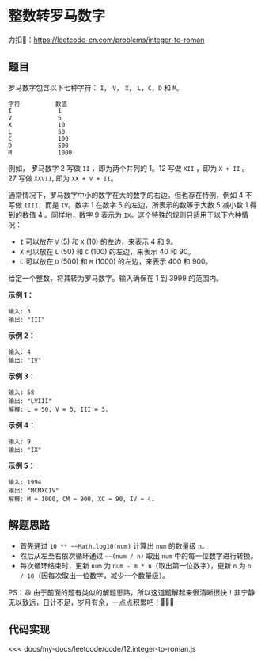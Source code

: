 # 整数转罗马数字

力扣🔗：<https://leetcode-cn.com/problems/integer-to-roman>

## 题目

罗马数字包含以下七种字符： `I`， `V`， `X`， `L`，`C`，`D` 和 `M`。

    字符          数值
    I             1
    V             5
    X             10
    L             50
    C             100
    D             500
    M             1000

例如， 罗马数字 2 写做 `II` ，即为两个并列的 1。12 写做 `XII` ，即为 `X + II` 。 27 写做 `XXVII`, 即为 `XX + V + II`。

通常情况下，罗马数字中小的数字在大的数字的右边。但也存在特例，例如 4 不写做 `IIII`，而是 `IV`。数字 1 在数字 5 的左边，所表示的数等于大数 5 减小数 1 得到的数值 4 。同样地，数字 9 表示为 `IX`。这个特殊的规则只适用于以下六种情况：

* `I` 可以放在 `V` (5) 和 `X` (10) 的左边，来表示 4 和 9。
* `X` 可以放在 `L` (50) 和 `C` (100) 的左边，来表示 40 和 90。
* `C` 可以放在 `D` (500) 和 `M` (1000) 的左边，来表示 400 和 900。

给定一个整数，将其转为罗马数字。输入确保在 1 到 3999 的范围内。

**示例 1：**

    输入: 3
    输出: "III"

**示例 2：**
  
    输入: 4
    输出: "IV"

**示例 3：**
  
    输入: 58
    输出: "LVIII"
    解释: L = 50, V = 5, III = 3.

**示例 4：**
  
    输入: 9
    输出: "IX"

**示例 5：**

    输入: 1994
    输出: "MCMXCIV"
    解释: M = 1000, CM = 900, XC = 90, IV = 4.

## 解题思路

* 首先通过 `10 ** ~~Math.log10(num)` 计算出 `num` 的数量级 `n`。
* 然后从左至右依次循环通过 `~~(num / n)` 取出 `num` 中的每一位数字进行转换。
* 每次循环结束时，更新 `num` 为 `num - m * n`（取出第一位数字），更新 `n` 为 `n / 10`（因每次取出一位数字，减少一个数量级）。

PS：😃 由于前面的题有类似的解题思路，所以这道题解起来很清晰很快！非宁静无以致远，日计不足，岁月有余，一点点积累吧！💪💪💪

## 代码实现

<<< docs/my-docs/leetcode/code/12.integer-to-roman.js
